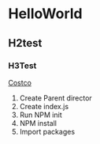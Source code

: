 # HelloWorld
## H2test
### H3Test

[Costco]("https://www.costco.com")

1) Create Parent director
2) Create index.js
3) Run NPM init
4) NPM install <name of package>
5) Import packages